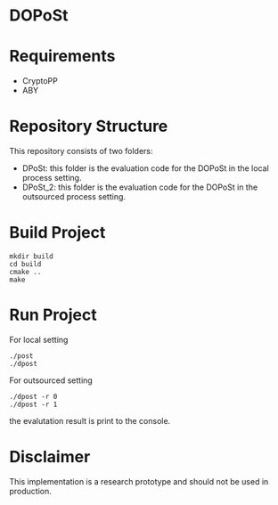 # DOPoSt

# Requirements

* CryptoPP
* ABY

# Repository Structure
This repository consists of two folders:
* DPoSt: this folder is the evaluation code for the DOPoSt in the local process setting.
* DPoSt_2: this folder is the evaluation code for the DOPoSt in the outsourced process setting.

# Build Project
```
mkdir build 
cd build
cmake ..
make
```

# Run Project
For local setting
```
./post
./dpost
```
For outsourced setting
```
./dpost -r 0
./dpost -r 1
```
the evalutation result is print to the console.

# Disclaimer
This implementation is a research prototype and should not be used in production.
